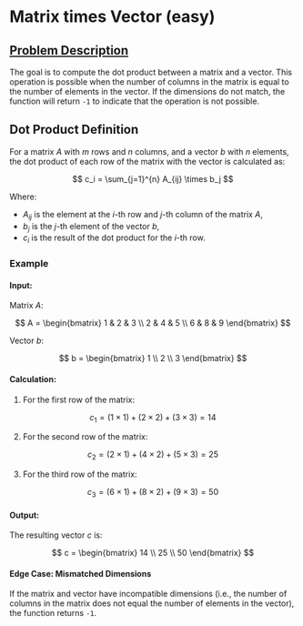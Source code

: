 # Matrix times Vector (easy)

## [Problem Description](https://www.deep-ml.com/problem/Matrix%20times%20Vector)

The goal is to compute the dot product between a matrix and a vector. This operation is possible when the number of columns in the matrix is equal to the number of elements in the vector. If the dimensions do not match, the function will return `-1` to indicate that the operation is not possible.


## Dot Product Definition

For a matrix $A$ with $m$ rows and $n$ columns, and a vector $b$ with $n$ elements, the dot product of each row of the matrix with the vector is calculated as:

$$
c_i = \sum_{j=1}^{n} A_{ij} \times b_j
$$

Where:
- $A_{ij}$ is the element at the $i$-th row and $j$-th column of the matrix $A$,
- $b_j$ is the $j$-th element of the vector $b$,
- $c_i$ is the result of the dot product for the $i$-th row.

### Example

#### Input:

Matrix $A$:

$$
A = \begin{bmatrix}
1 & 2 & 3 \\
2 & 4 & 5 \\
6 & 8 & 9
\end{bmatrix}
$$

Vector $b$:

$$
b = \begin{bmatrix}
1 \\
2 \\
3
\end{bmatrix}
$$

#### Calculation:

1. For the first row of the matrix:

$$
c_1 = (1 \times 1) + (2 \times 2) + (3 \times 3) = 14
$$

2. For the second row of the matrix:

$$
c_2 = (2 \times 1) + (4 \times 2) + (5 \times 3) = 25
$$

3. For the third row of the matrix:

$$
c_3 = (6 \times 1) + (8 \times 2) + (9 \times 3) = 50
$$

#### Output:

The resulting vector $c$ is:

$$
c = \begin{bmatrix} 14 \\ 25 \\ 50 \end{bmatrix}
$$

#### Edge Case: Mismatched Dimensions

If the matrix and vector have incompatible dimensions (i.e., the number of columns in the matrix does not equal the number of elements in the vector), the function returns `-1`.